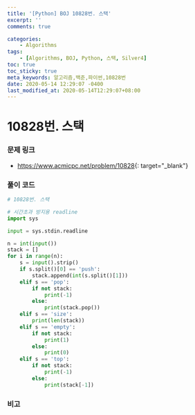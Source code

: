 ```yaml
---
title: '[Python] BOJ 10828번. 스택'
excerpt: ''
comments: true

categories:
    - Algorithms
tags:
    - [Algorithms, BOJ, Python, 스택, Silver4]
toc: true
toc_sticky: true
meta_keywords: 알고리즘,백준,파이썬,10828번
date: 2020-05-14 12:29:07 -0400
last_modified_at: 2020-05-14T12:29:07+08:00
---
```


# 10828번. 스택

### 문제 링크

-   <https://www.acmicpc.net/problem/10828>{: target="\_blank"}

### 풀이 코드

```python
# 10828번. 스택

# 시간초과 방지용 readline
import sys

input = sys.stdin.readline

n = int(input())
stack = []
for i in range(n):
    s = input().strip()
    if s.split()[0] == 'push':
        stack.append(int(s.split()[1]))
    elif s == 'pop':
        if not stack:
            print(-1)
        else:
            print(stack.pop())
    elif s == 'size':
        print(len(stack))
    elif s == 'empty':
        if not stack:
            print(1)
        else:
            print(0)
    elif s == 'top':
        if not stack:
            print(-1)
        else:
            print(stack[-1])
```

### 비고
